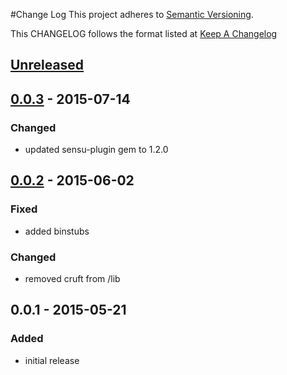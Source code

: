 #Change Log
This project adheres to [Semantic Versioning](http://semver.org/).

This CHANGELOG follows the format listed at [Keep A Changelog](http://keepachangelog.com/)

## [Unreleased]

## [0.0.3] - 2015-07-14
### Changed
- updated sensu-plugin gem to 1.2.0

## [0.0.2] - 2015-06-02
### Fixed
- added binstubs

### Changed
- removed cruft from /lib

## 0.0.1 - 2015-05-21
### Added
- initial release

[Unreleased]: https://github.com/sensu-plugins/sensu-plugins-erlang/compare/0.0.3...HEAD
[0.0.3]: https://github.com/sensu-plugins/sensu-plugins-erlang/compare/0.0.2...0.0.3
[0.0.2]: https://github.com/sensu-plugins/sensu-plugins-erlang/compare/0.0.1...0.0.2
